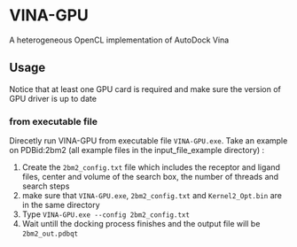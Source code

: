 # VINA-GPU
A heterogeneous OpenCL implementation of AutoDock Vina


## Usage
Notice that at least one GPU card is required and make sure the version of GPU driver is up to date
### from executable file
Direcetly run VINA-GPU from executable file `VINA-GPU.exe`.
Take an example on PDBid:2bm2 (all example files in the input_file_example directory) :
1. Create the `2bm2_config.txt` file which includes the receptor and ligand files, center and volume of the search box, the number of threads and search steps 
2. make sure that `VINA-GPU.exe`, `2bm2_config.txt` and `Kernel2_Opt.bin` are in the same directory
3. Type `VINA-GPU.exe --config 2bm2_config.txt`
4. Wait untill the docking process finishes and the output file will be `2bm2_out.pdbqt` 
